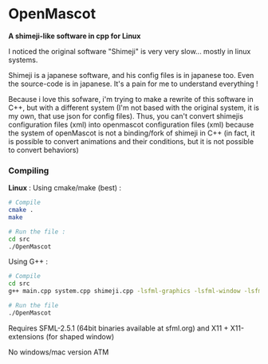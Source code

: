 OpenMascot
===================

**A shimeji-like software in cpp for Linux**

I noticed the original software "Shimeji" is very very slow... mostly in linux systems.

Shimeji is a japanese software, and his config files is in japanese too. Even the source-code is in japanese. It's a pain for me to understand everything !

Because i love this sofware, i'm trying to make a rewrite of this software in C++, but with a different system (I'm not based with the original system, it is my own, that use json for config files). Thus, you can't convert shimejis configuration files (xml) into openmascot configuration files (xml) because the system of openMascot is not a binding/fork of shimeji in C++ (in fact, it is possible to convert animations and their conditions, but it is not possible to convert behaviors)

### Compiling

**Linux** :
Using cmake/make (best) :
```bash
# Compile
cmake .
make

# Run the file :
cd src
./OpenMascot
```

Using G++ :
```bash
# Compile
cd src
g++ main.cpp system.cpp shimeji.cpp -lsfml-graphics -lsfml-window -lsfml-system -lX11 -lXext --std=c++17 -O3

# Run the file
./OpenMascot
```

Requires SFML-2.5.1 (64bit binaries available at sfml.org) and X11 + X11-extensions (for shaped window)



No windows/mac version ATM
